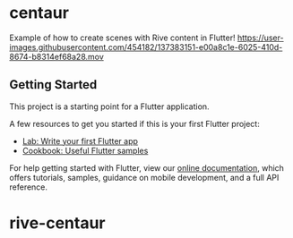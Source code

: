 
# centaur

Example of how to create scenes with Rive content in Flutter!
https://user-images.githubusercontent.com/454182/137383151-e00a8c1e-6025-410d-8674-b8314ef68a28.mov

## Getting Started

This project is a starting point for a Flutter application.

A few resources to get you started if this is your first Flutter project:

- [Lab: Write your first Flutter app](https://flutter.dev/docs/get-started/codelab)
- [Cookbook: Useful Flutter samples](https://flutter.dev/docs/cookbook)

For help getting started with Flutter, view our
[online documentation](https://flutter.dev/docs), which offers tutorials,
samples, guidance on mobile development, and a full API reference.
# rive-centaur
